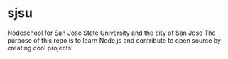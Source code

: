# sjsu
Nodeschool for San Jose State University and the city of San Jose
The purpose of this repo is to learn Node.js and contribute to open source by creating cool projects!

